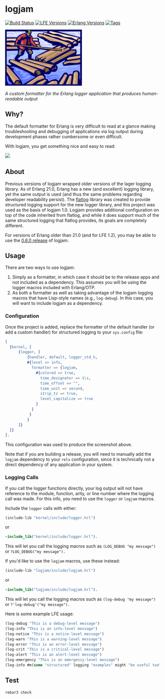 # logjam

[![Build Status][gh-actions-badge]][gh-actions] [![LFE Versions][lfe badge]][lfe] [![Erlang Versions][erlang badge]][versions] [![Tags][github tags badge]][github tags]

[![Project Logo][logo]][logo-large]

*A custom formatter for the Erlang logger application that produces human-readable output*

## Why?

The default formatter for Erlang is very difficult to read at a glance making troubleshooting and debugging of applications via log output during development phases rather cumbersome or even difficult.

With logjam, you get something nice and easy to read:

[![][screenshot]][screenshot]

## About

Previous versions of logjam wrapped older versions of the lager logging library. As of Erlang 21.0, Erlang has a new (and excellent) logging library, yet the same output is used (and thus the same problems regarding developer readability persist). The [flatlog][flatlog] library was created to provide structured logging support for the new logger library, and this project was used as the basis of logjam 1.0. Logjam provides additional configuration on top of the code inherited from flatlog, and while it does support much of the same structured logging that flatlog provides, its goals are completely different.

For versions of Erlang older than 21.0 (and for LFE 1.2), you may be able to use the [0.6.0 release](https://github.com/lfex/logjam/releases/tag/0.6.0) of logjam.

## Usage

There are two ways to use logjam:

1. Simply as a formatter, in which case it should be to the release apps and not included as a dependency. This assumes you will be using the logger macros included with Erlang/OTP.
1. As both a formatter as well as taking advantage of the logjam logging macros that have Lisp-style names (e.g., `log-debug`). In this case, you will want to include logjam as a dependency.

### Configuration

Once the project is added, replace the formatter of the default handler (or add a custom handler) for structured logging to your `sys.config` file:

```erlang
[
  {kernel, [
      {logger, [
          {handler, default, logger_std_h,
          #{level => info,
            formatter => {logjam,
              #{colored => true,
                time_designator => $\s,
                time_offset => "",
                time_unit => second,
                strip_tz => true,
                level_capitalize => true
              }
            }
           }
          }
      ]}
  ]}
].
```

This configuration was used to produce the screenshot above.

Note that if you are building a release, you will need to manually add
the `logjam` dependency to your `relx` configuration, since it is
technically not a direct dependency of any application in your system.

### Logging Calls

If you call the logger functions directly, your log output will not have reference to the module, function, arity, or line number where the logging call was made. For this info, you need to use the `logger` or `logjam` macros.

Include the `logger` calls with either:

```lisp
(include-lib "kernel/include/logger.hrl")
```

or

```erlang
-include_lib("kernel/include/logger.hrl").
```

This will let you call the logging macros such as `(LOG_DEBUG "my message")` or `?LOG_DEBUG("my message").`

If you'd like to use the `logjam` macros, use these instead:

```lisp
(include-lib "logjam/include/logjam.hrl")
```

or

```erlang
-include_lib("logjam/include/logjam.hrl").
```

This will let you call the logging macros such as `(log-debug "my message")` or `?'log-debug'("my message").`

Here is some example LFE usage:

```lisp
(log-debug "This is a debug-level message")
(log-info "This is an info-level message")
(log-notice "This is a notice-level message")
(log-warn "This is a warning-level message")
(log-error "This is an error-level message")
(log-crit "This is a critical-level message")
(log-alert "This is an alert-level message")
(log-emergency "This is an emergency-level message")
(log-info #m(some "structured" logging "examples" might "be useful too")))
```

## Test

```bash
rebar3 check
```

<!-- Named page links below: /-->

[logo]: priv/images/logjam-crop-small.png
[logo-large]: priv/images/logjam.jpg
[screenshot]: priv/images/screenshot.png
[org]: https://github.com/lfex
[github]: https://github.com/lfex/logjam
[gitlab]: https://gitlab.com/lfex/logjam
[gh-actions-badge]: https://github.com/lfex/logjam/workflows/ci%2Fcd/badge.svg
[gh-actions]: https://github.com/lfex/logjam/actions
[lfe]: https://github.com/rvirding/lfe
[lfe badge]: https://img.shields.io/badge/lfe-2.0-blue.svg
[erlang badge]: https://img.shields.io/badge/erlang-21%20to%2023-blue.svg
[versions]: https://github.com/lfex/logjam/blob/master/.travis.yml
[github tags]: https://github.com/lfex/logjam/tags
[github tags badge]: https://img.shields.io/github/tag/lfex/logjam.svg
[github downloads]: https://img.shields.io/github/downloads/lfex/logjam/total.svg
[flatlog]: https://github.com/ferd/flatlog
